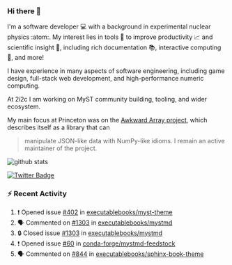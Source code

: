 ### Hi there 👋 

I'm a software developer 💻 with a background in experimental nuclear physics :atom:. My interest lies in tools :wrench: to improve productivity :chart_with_upwards_trend: and scientific insight :telescope:, including rich documentation 📚, interactive computing 🧮, and more! 

I have experience in many aspects of software engineering, including game design, full-stack web development, and high-performance numeric computing. 

At 2i2c I am working on MyST community building, tooling, and wider ecosystem. 

My main focus at Princeton was on the [Awkward Array project](awkward-array.org/), which describes itself as a library that can 
> manipulate JSON-like data with NumPy-like idioms. I remain an active maintainer of the project. 

![github stats](https://github-readme-stats.vercel.app/api?username=agoose77&show_icons=true&hide_rank=true&hide_title=true&bg_color=30,e76445,904e95&text_color=efe3ec&icon_color=efe3ec)
<!--
**agoose77/agoose77** is a ✨ _special_ ✨ repository because its `README.md` (this file) appears on your GitHub profile.

Here are some ideas to get you started:

- 🔭 I’m currently working on ...
- 🌱 I’m currently learning ...
- 👯 I’m looking to collaborate on ...
- 🤔 I’m looking for help with ...
- 💬 Ask me about ...
- 📫 How to reach me: ...
- 😄 Pronouns: ...
- ⚡ Fun fact: ...
-->

[![Twitter Badge](https://img.shields.io/twitter/follow/agoose77?style=flat-square&logo=Twitter&logoColor=white&color=cornflowerblue)](https://twitter.com/agoose77)

### :zap: Recent Activity

<!--START_SECTION:activity-->
1. ❗ Opened issue [#402](https://github.com/executablebooks/myst-theme/issues/402) in [executablebooks/myst-theme](https://github.com/executablebooks/myst-theme)
2. 🗣 Commented on [#1303](https://github.com/executablebooks/mystmd/issues/1303#issuecomment-2165199791) in [executablebooks/mystmd](https://github.com/executablebooks/mystmd)
3. 🔒 Closed issue [#1303](https://github.com/executablebooks/mystmd/issues/1303) in [executablebooks/mystmd](https://github.com/executablebooks/mystmd)
4. ❗ Opened issue [#60](https://github.com/conda-forge/mystmd-feedstock/issues/60) in [conda-forge/mystmd-feedstock](https://github.com/conda-forge/mystmd-feedstock)
5. 🗣 Commented on [#844](https://github.com/executablebooks/sphinx-book-theme/pull/844#issuecomment-2163340339) in [executablebooks/sphinx-book-theme](https://github.com/executablebooks/sphinx-book-theme)
<!--END_SECTION:activity-->
